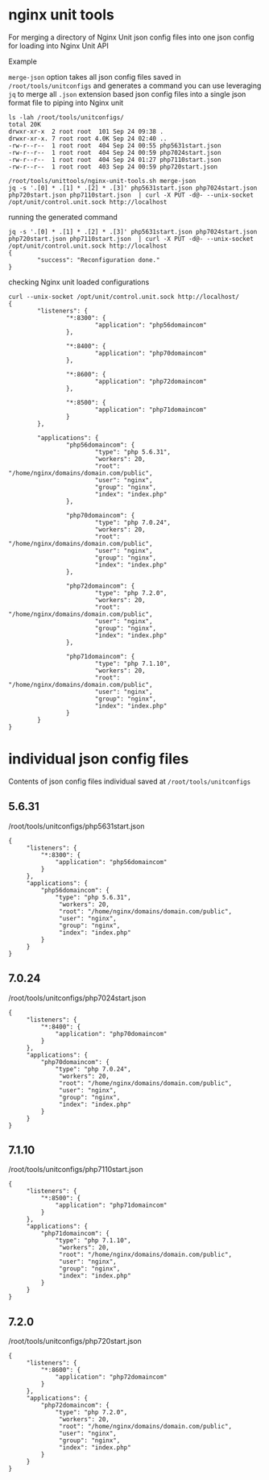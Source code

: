 # nginx unit tools

For merging a directory of Nginx Unit json config files into one json config for loading into Nginx Unit API

Example

`merge-json` option takes all json config files saved in `/root/tools/unitconfigs` and generates a command you can use leveraging `jq` to merge all `.json` extension based json config files into a single json format file to piping into Nginx unit

```
ls -lah /root/tools/unitconfigs/ 
total 20K
drwxr-xr-x  2 root root  101 Sep 24 09:38 .
drwxr-xr-x. 7 root root 4.0K Sep 24 02:40 ..
-rw-r--r--  1 root root  404 Sep 24 00:55 php5631start.json
-rw-r--r--  1 root root  404 Sep 24 00:59 php7024start.json
-rw-r--r--  1 root root  404 Sep 24 01:27 php7110start.json
-rw-r--r--  1 root root  403 Sep 24 00:59 php720start.json
```

```
/root/tools/unittools/nginx-unit-tools.sh merge-json
jq -s '.[0] * .[1] * .[2] * .[3]' php5631start.json php7024start.json php720start.json php7110start.json  | curl -X PUT -d@- --unix-socket /opt/unit/control.unit.sock http://localhost
```

running the generated command

```
jq -s '.[0] * .[1] * .[2] * .[3]' php5631start.json php7024start.json php720start.json php7110start.json  | curl -X PUT -d@- --unix-socket /opt/unit/control.unit.sock http://localhost
{
        "success": "Reconfiguration done."
}
```

checking Nginx unit loaded configurations

```
curl --unix-socket /opt/unit/control.unit.sock http://localhost/
{
        "listeners": {
                "*:8300": {
                        "application": "php56domaincom"
                },

                "*:8400": {
                        "application": "php70domaincom"
                },

                "*:8600": {
                        "application": "php72domaincom"
                },

                "*:8500": {
                        "application": "php71domaincom"
                }
        },

        "applications": {
                "php56domaincom": {
                        "type": "php 5.6.31",
                        "workers": 20,
                        "root": "/home/nginx/domains/domain.com/public",
                        "user": "nginx",
                        "group": "nginx",
                        "index": "index.php"
                },

                "php70domaincom": {
                        "type": "php 7.0.24",
                        "workers": 20,
                        "root": "/home/nginx/domains/domain.com/public",
                        "user": "nginx",
                        "group": "nginx",
                        "index": "index.php"
                },

                "php72domaincom": {
                        "type": "php 7.2.0",
                        "workers": 20,
                        "root": "/home/nginx/domains/domain.com/public",
                        "user": "nginx",
                        "group": "nginx",
                        "index": "index.php"
                },

                "php71domaincom": {
                        "type": "php 7.1.10",
                        "workers": 20,
                        "root": "/home/nginx/domains/domain.com/public",
                        "user": "nginx",
                        "group": "nginx",
                        "index": "index.php"
                }
        }
}
```

# individual json config files

Contents of json config files individual saved at `/root/tools/unitconfigs`

## 5.6.31

/root/tools/unitconfigs/php5631start.json

```
{
     "listeners": {
         "*:8300": {
             "application": "php56domaincom"
         }
     },
     "applications": {
         "php56domaincom": {
             "type": "php 5.6.31",
              "workers": 20,
              "root": "/home/nginx/domains/domain.com/public",
              "user": "nginx",
              "group": "nginx",
              "index": "index.php"
         }
     }
}
```

## 7.0.24

/root/tools/unitconfigs/php7024start.json

```
{
     "listeners": {
         "*:8400": {
             "application": "php70domaincom"
         }
     },
     "applications": {
         "php70domaincom": {
             "type": "php 7.0.24",
              "workers": 20,
              "root": "/home/nginx/domains/domain.com/public",
              "user": "nginx",
              "group": "nginx",
              "index": "index.php"
         }
     }
}
```

## 7.1.10

/root/tools/unitconfigs/php7110start.json

```
{
     "listeners": {
         "*:8500": {
             "application": "php71domaincom"
         }
     },
     "applications": {
         "php71domaincom": {
             "type": "php 7.1.10",
              "workers": 20,
              "root": "/home/nginx/domains/domain.com/public",
              "user": "nginx",
              "group": "nginx",
              "index": "index.php"
         }
     }
}
```

## 7.2.0

/root/tools/unitconfigs/php720start.json

```
{
     "listeners": {
         "*:8600": {
             "application": "php72domaincom"
         }
     },
     "applications": {
         "php72domaincom": {
             "type": "php 7.2.0",
              "workers": 20,
              "root": "/home/nginx/domains/domain.com/public",
              "user": "nginx",
              "group": "nginx",
              "index": "index.php"
         }
     }
}
```
